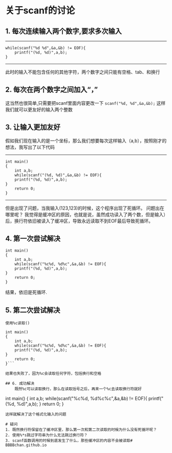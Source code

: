 # 关于scanf的讨论

## 1. 每次连续输入两个数字,要求多次输入
***
```
while(scanf("%d %d",&a,&b) != EOF){
	printf("(%d, %d)",a,b);
}

```
***
此时的输入不能包含任何的其他字符，两个数字之间只能有空格、tab、和换行


## 2. 每次在两个数字之间加入“，”
这当然也很简单,只需要把scanf里面内容更改一下
`scanf("%d, %d",&a,&b);`
这样我们就可以更友好的输入两个整数

## 3. 让输入更加友好
假如我们现在输入的是一个坐标，那么我们想要每次这样输入（a,b），按照刚才的想法，我写出了以下代码

***
```
int main()
{
	int a,b;
	while(scanf("(%d, %d)",&a,&b) != EOF){
	printf("(%d, %d)",a,b);
}
	return 0;
}
```

***
但是出现了问题，当我输入(123,123)的时候，这个程序出现了死循环。
问题出在哪里呢？
我觉得是缓冲区的原因，也就是说，虽然成功读入了两个数，但是输入）后，换行符依旧被读入了缓冲区，导致永远读取不到EOF最后导致死循环。

## 4. 第一次尝试解决
```
int main()
{
	int a,b;
	while(scanf("%c%d, %d%c",&a,&b) != EOF){
	printf("(%d, %d)",a,b);
}
	return 0;
}
```

结果，依旧是死循环.

## 5. 第二次尝试解决
	使用%c读取()
```
int main()
{
	int a,b;
	while(scanf("%c%d, %d%c",&a,&b) != EOF){
	printf("(%d, %d)",a,b);
}
	return 0;
}```
	
结果也失败了，因为%c会读取任何字符，包括换行和空格

## 6. 成功解决
	既然%c可以读取换行，那么在读取括号之后，再来一个%c去读取换行符就好
```
int main()
{
	int a,b;
	while(scanf("%c%d, %d%c%c",&a,&b) != EOF){
	printf("(%d, %d)",a,b);
}
	return 0;
}
```	
这样就解决了这个格式化输入的问题

# 疑问
1. 既然换行符保留在了缓冲区里，那么第一次和第二次读取的时候为什么没有死循环呢？
2. 使用%*s跳过字符串为什么无法跳过换行符？
3. scanf函数调用的时候到底发生了什么，那些缓冲区的内容不会被读取# BBBBchan.github.io
